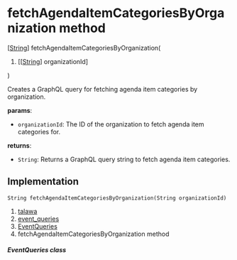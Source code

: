 
<div>

# fetchAgendaItemCategoriesByOrganization method

</div>


[[String](https://api.flutter.dev/flutter/dart-core/String-class.html)]
fetchAgendaItemCategoriesByOrganization(

1.  [[[String](https://api.flutter.dev/flutter/dart-core/String-class.md)]
    organizationId]

)



Creates a GraphQL query for fetching agenda item categories by
organization.

**params**:

-   `organizationId`: The ID of the organization to fetch agenda item
    categories for.

**returns**:

-   `String`: Returns a GraphQL query string to fetch agenda item
    categories.



## Implementation

``` language-dart
String fetchAgendaItemCategoriesByOrganization(String organizationId) 
```







1.  [talawa](../../index.md)
2.  [event_queries](../../utils_event_queries/)
3.  [EventQueries](../../utils_event_queries/EventQueries-class.md)
4.  fetchAgendaItemCategoriesByOrganization method

##### EventQueries class







